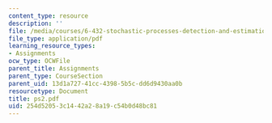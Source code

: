 ```yaml
---
content_type: resource
description: ''
file: /media/courses/6-432-stochastic-processes-detection-and-estimation-spring-2004/254d52053c1442a28a19c54b0d48bc81_ps2.pdf
file_type: application/pdf
learning_resource_types:
- Assignments
ocw_type: OCWFile
parent_title: Assignments
parent_type: CourseSection
parent_uid: 13d1a727-41cc-4398-5b5c-dd6d9430aa0b
resourcetype: Document
title: ps2.pdf
uid: 254d5205-3c14-42a2-8a19-c54b0d48bc81
---
```

